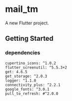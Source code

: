 # mail_tm

A new Flutter project.

## Getting Started

### dependencies

    cupertino_icons: ^1.0.2
    flutter_screenutil: ^5.5.3+2
    get: 4.6.5
    get_storage: ^2.0.3
    logger: ^1.1.0
    connectivity_plus: ^2.2.1
    google_fonts: ^3.0.1
    pull_to_refresh: #^2.0.0


